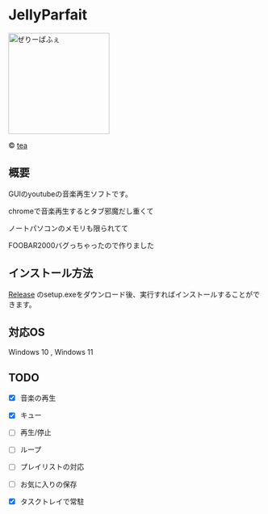 # JellyParfait 

<img src="https://github.com/yurisi0212/JellyParfait/blob/master/JellyParfait/Resources/JellyParfait_alpha.png" width="200" alt="ぜりーぱふぇ"> 

© [tea](https://twitter.com/tea___ya) 

## 概要 

GUIのyoutubeの音楽再生ソフトです。 

chromeで音楽再生するとタブ邪魔だし重くて 

ノートパソコンのメモリも限られてて 

FOOBAR2000バグっちゃったので作りました
 
## インストール方法  

[Release](https://github.com/yurisi0212/JellyParfait/releases) のsetup.exeをダウンロード後、実行すればインストールすることができます。 

## 対応OS 

Windows 10 , Windows 11 

## TODO 

- [x] 音楽の再生
- [x] キュー
- [ ] 再生/停止
- [ ] ループ
- [ ] プレイリストの対応
- [ ] お気に入りの保存
- [x] タスクトレイで常駐

